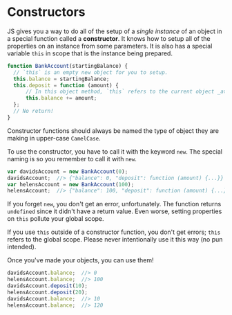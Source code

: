 # Constructors

JS gives you a way to do all of the setup of a _single instance_ of an object in a special function called a **constructor**.
It knows how to setup all of the properties on an instance from some parameters.
It is also has a special variable `this` in scope that is the instance being prepared.

```js
function BankAccount(startingBalance) {
  // `this` is an empty new object for you to setup.
  this.balance = startingBalance;
  this.deposit = function (amount) {
      // In this object method, `this` refers to the current object _at the call_.
      this.balance += amount;
  };
  // No return!
}
```

Constructor functions should always be named the type of object they are making in upper-case `CamelCase`.

To use the constructor, you have to call it with the keyword `new`.
The special naming is so you remember to call it with `new`.

```js
var davidsAccount = new BankAccount(0);
davidsAccount;  //> {"balance": 0, "deposit": function (amount) {...}}
var helensAccount = new BankAccount(100);
helensAccount;  //> {"balance": 100, "deposit": function (amount) {...}}
```

If you forget `new`, you don't get an error, unfortunately.
The function returns `undefined` since it didn't have a return value.
Even worse, setting properties on `this` pollute your global scope.

If you use `this` outside of a constructor function, you don't get errors; `this` refers to the global scope.
Please never intentionally use it this way (no pun intended).

Once you've made your objects, you can use them!

```js
davidsAccount.balance;  //> 0
helensAccount.balance;  //> 100
davidsAccount.deposit(10);
helensAccount.deposit(20);
davidsAccount.balance;  //> 10
helensAccount.balance;  //> 120
```
